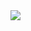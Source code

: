 <img src="https://cdn.discordapp.com/attachments/743982074553172058/1003007056523051108/banner.png">
